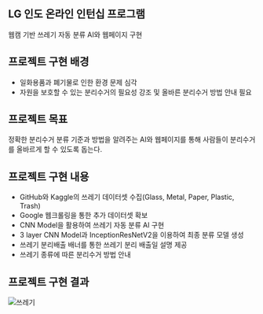## LG 인도 온라인 인턴십 프로그램
웹캠 기반 쓰레기 자동 분류 AI와 웹페이지 구현

## 프로젝트 구현 배경
* 일화용품과 폐기물로 인한 환경 문제 심각
* 자원을 보호할 수 있는 분리수거의 필요성 강조 및 올바른 분리수거 방법 안내 필요

## 프로젝트 목표
정확한 분리수거 분류 기준과 방법을 알려주는 AI와 웹페이지를 통해 사람들이 분리수거를 올바르게 할 수 있도록 돕는다.

## 프로젝트 구현 내용
* GitHub와 Kaggle의 쓰레기 데이터셋 수집(Glass, Metal, Paper, Plastic, Trash)
* Google 웹크롤링을 통한 추가 데이터셋 확보
* CNN Model을 활용하여 쓰레기 자동 분류 AI 구현
* 3 layer CNN Model과 InceptionResNetV2을 이용하여 최종 분류 모델 생성
* 쓰레기 분리배출 배너를 통한 쓰레기 분리 배출일 설명 제공
* 쓰레기 종류에 따른 분리수거 방법 안내

## 프로젝트 구현 결과
![쓰레기](https://user-images.githubusercontent.com/39369255/173769753-2dcf8637-5898-47a7-97e7-fccbe451b17e.png)
